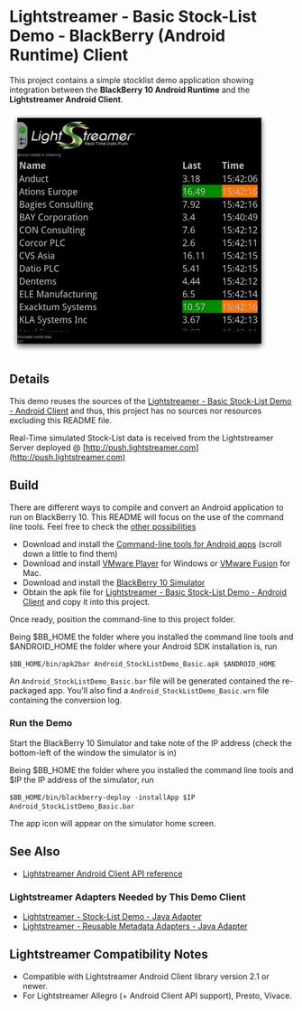# Lightstreamer - Basic Stock-List Demo - BlackBerry (Android Runtime) Client

<!-- START DESCRIPTION lightstreamer-example-stocklist-client-blackberry10-android -->


This project contains a simple stocklist demo application showing integration between the <b>BlackBerry 10 Android Runtime</b> and the <b>Lightstreamer Android Client</b>.

![screenshot](screen_bba_large.png)

## Details

This demo reuses the sources of the [Lightstreamer - Basic Stock-List Demo - Android Client](https://github.com/Weswit/Lightstreamer-example-StockList-client-android) and thus, this project has no sources nor resources excluding this README file.

Real-Time simulated Stock-List data is received from the Lightstreamer Server deployed @ [http://push.lightstreamer.com](http://push.lightstreamer.com)
<!-- END DESCRIPTION lightstreamer-example-stocklist-client-blackberry10-android -->

## Build

There are different ways to compile and convert an Android application to run on BlackBerry 10. This README will focus on the use of the command line tools. Feel free to check the [other possibilities](http://developer.blackberry.com/android/)

*   Download and install the [Command-line tools for Android apps](http://developer.blackberry.com/android/tools/) (scroll down a little to find them)
*   Download and install [VMware Player](http://www.vmware.com/products/player/) for Windows or [VMware Fusion](http://www.vmware.com/products/fusion/overview.html) for Mac.
*   Download and install the [BlackBerry 10 Simulator](https://developer.blackberry.com/devzone/develop/simulator/simulator_installing.html)
*   Obtain the apk file for [Lightstreamer - Basic Stock-List Demo - Android Client](https://github.com/Weswit/Lightstreamer-example-StockList-client-android) and copy it into this project.

Once ready, position the command-line to this project folder.

Being $BB_HOME the folder where you installed the command line tools and $ANDROID_HOME the folder where your Android SDK installation is, run
```
$BB_HOME/bin/apk2bar Android_StockListDemo_Basic.apk $ANDROID_HOME
```
An `Android_StockListDemo_Basic.bar` file will be generated contained the re-packaged app. You'll also find a `Android_StockListDemo_Basic.wrn` file containing the conversion log.

### Run the Demo

Start the BlackBerry 10 Simulator and take note of the IP address (check the bottom-left of the window the simulator is in)

Being $BB_HOME the folder where you installed the command line tools and $IP the IP address of the simulator, run
```
$BB_HOME/bin/blackberry-deploy -installApp $IP Android_StockListDemo_Basic.bar
```
The app icon will appear on the simulator home screen.

## See Also

*   [Lightstreamer Android Client API reference](http://www.lightstreamer.com/docs/client_android_api/index.html)

### Lightstreamer Adapters Needed by This Demo Client
<!-- START RELATED_ENTRIES -->

*   [Lightstreamer - Stock-List Demo - Java Adapter](https://github.com/Weswit/Lightstreamer-example-Stocklist-adapter-java)
*   [Lightstreamer - Reusable Metadata Adapters - Java Adapter](https://github.com/Weswit/Lightstreamer-example-ReusableMetadata-adapter-java)

<!-- END RELATED_ENTRIES -->

## Lightstreamer Compatibility Notes

*   Compatible with Lightstreamer Android Client library version 2.1 or newer.
*   For Lightstreamer Allegro (+ Android Client API support), Presto, Vivace.

